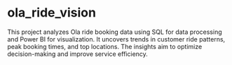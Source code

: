 # ola_ride_vision
This project analyzes Ola ride booking data using SQL for data processing and Power BI for visualization. It uncovers trends in customer ride patterns, peak booking times, and top locations. The insights aim to optimize decision-making and improve service efficiency.
